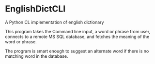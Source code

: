 # EnglishDictCLI
A Python CL implementation of english dictionary

This program takes the Command line input, a word or phrase from user, connects to a remote MS SQL database, and fetches the meaning of the word or phrase.

The program is smart enough to suggest an alternate word if there is no matching word in the database.
